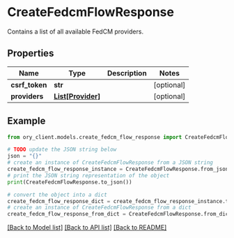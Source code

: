 # CreateFedcmFlowResponse

Contains a list of all available FedCM providers.

## Properties

Name | Type | Description | Notes
------------ | ------------- | ------------- | -------------
**csrf_token** | **str** |  | [optional] 
**providers** | [**List[Provider]**](Provider.md) |  | [optional] 

## Example

```python
from ory_client.models.create_fedcm_flow_response import CreateFedcmFlowResponse

# TODO update the JSON string below
json = "{}"
# create an instance of CreateFedcmFlowResponse from a JSON string
create_fedcm_flow_response_instance = CreateFedcmFlowResponse.from_json(json)
# print the JSON string representation of the object
print(CreateFedcmFlowResponse.to_json())

# convert the object into a dict
create_fedcm_flow_response_dict = create_fedcm_flow_response_instance.to_dict()
# create an instance of CreateFedcmFlowResponse from a dict
create_fedcm_flow_response_from_dict = CreateFedcmFlowResponse.from_dict(create_fedcm_flow_response_dict)
```
[[Back to Model list]](../README.md#documentation-for-models) [[Back to API list]](../README.md#documentation-for-api-endpoints) [[Back to README]](../README.md)


